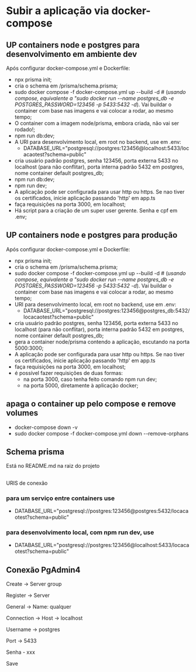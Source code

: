 # Subir a aplicação via docker-compose

## UP containers node e postgres para desenvolvimento em ambiente dev

Após configurar docker-compose.yml e Dockerfile:

- npx prisma init;
- cria o schema em /prisma/schema.prisma;
- sudo docker compose -f docker-compose.yml up --build -d # (*usando compose, equivalente a "sudo docker run --name postgres_db -e POSTGRES_PASSWORD=123456 -p 5433:5432 -d*). Vai buildar o container com base nas imagens e vai colocar a rodar, ao mesmo tempo;
- O container com a imagem node/prisma, embora criada, não vai ser rodado!;
- npm run db:dev;
- A URI para desenvolvimento local, em root no backend, use em .env:
  - DATABASE_URL="postgresql://postgres:123456@localhost:5433/locacaotest?schema=public"
- cria usuário padrão postgres, senha 123456, porta externa 5433 no localhost (para não conflitar), porta interna padrão 5432 em postgres, nome container default postgres_db;
- npm run db:dev;
- npm run dev;
- A aplicação pode ser configurada para usar http ou https. Se nao tiver os certificados, inicie aplicação passando 'http' em app.ts
- faça requisições na porta 3000, em localhost;
- Há script para a criação de um super user gerente. Senha e cpf em .env;

## UP containers node e postgres para produção

Após configurar docker-compose.yml e Dockerfile:

- npx prisma init;
- cria o schema em /prisma/schema.prisma;
- sudo docker compose -f docker-compose.yml up --build -d # (*usando compose, equivalente a "sudo docker run --name postgres_db -e POSTGRES_PASSWORD=123456 -p 5433:5432 -d*). Vai buildar o container com base nas imagens e vai colocar a rodar, ao mesmo tempo;
- URI para desenvolvimento local, em root no backend, use em .env:
  - DATABASE_URL="postgresql://postgres:123456@postgres_db:5432/locacaotest?schema=public"
- cria usuário padrão postgres, senha 123456, porta externa 5433 no localhost (para não conflitar), porta interna padrão 5432 em postgres, nome container default postgres_db;
- gera a container node/prisma contendo a aplicação, escutando na porta 5000:3000;
- A aplicação pode ser configurada para usar http ou https. Se nao tiver os certificados, inicie aplicação passando 'http' em app.ts
- faça requisições na porta 3000, em localhost;
- é possível fazer requisições de duas formas:
  - na porta 3000, caso tenha feito comando npm run dev;
  - na porta 5000, diretamente à aplicação docker;

## apaga o container up pelo compose e remove volumes

- docker-compose down -v
- sudo docker compose -f docker-compose.yml down --remove-orphans

## Schema prisma

Está no README.md na raiz do projeto

##

URIS de conexão

### para um serviço entre containers use

- DATABASE_URL="postgresql://postgres:123456@postgres:5432/locacaotest?schema=public"

### para desenvolvimento local, com npm run dev, use

- DATABASE_URL="postgresql://postgres:123456@localhost:5433/locacaotest?schema=public"

## Conexão PgAdmin4

Create -> Server group

Register -> Server

General -> Name: qualquer

Connection -> Host -> localhost

Username -> postgres

Port -> 5433

Senha - xxx

Save

